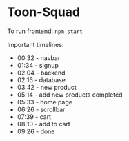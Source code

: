 # Toon-Squad

To run frontend:
`npm start`

Important timelines:

- 00:32 - navbar
- 01:34 - signup
- 02:04 - backend
- 02:16 - database
- 03:42 - new product
- 05:14 - add new products completed
- 05:33 - home page
- 06:26 - scrollbar
- 07:39 - cart
- 08:10 - add to cart
- 09:26 - done